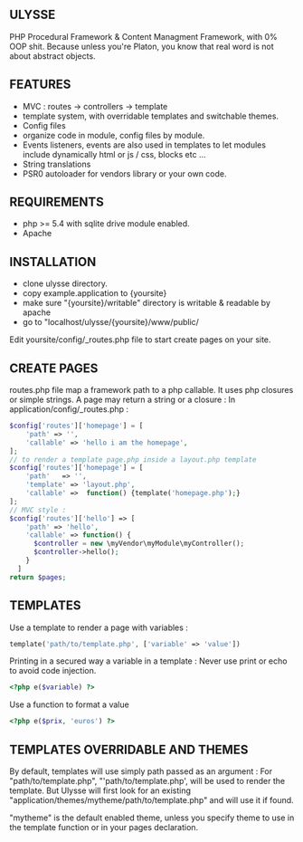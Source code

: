 ULYSSE
------------

PHP Procedural Framework & Content Managment Framework, with 0% OOP shit.
Because unless you're Platon, you know that real word is not about abstract objects.

FEATURES
------------

* MVC : routes -> controllers -> template
* template system, with overridable templates and switchable themes.
* Config files
* organize code in module, config files by module.
* Events listeners, events are also used in templates to let modules include dynamically html or js / css, blocks etc ...
* String translations
* PSR0 autoloader for vendors library or your own code.

REQUIREMENTS
-------------

* php >= 5.4 with sqlite drive module enabled.
* Apache

INSTALLATION
-------------

* clone ulysse directory.
* copy example.application to {yoursite}
* make sure "{yoursite}/writable" directory is writable & readable by apache
* go to "localhost/ulysse/{yoursite}/www/public/

Edit yoursite/config/_routes.php file to start create pages on your site.

CREATE PAGES
--------------

routes.php file map a framework path to a php callable.
It uses php closures or simple strings.
A page may return a string or a closure :
In application/config/_routes.php :

```php
$config['routes']['homepage'] = [
    'path' => '',
    'callable' => 'hello i am the homepage',
];
// to render a template page.php inside a layout.php template
$config['routes']['homepage'] = [
    'path'   => '',
    'template' => 'layout.php',
    'callable' =>  function() {template('homepage.php');}
];
// MVC style :
$config['routes']['hello'] => [
    'path' => 'hello',
    'callable' => function() {
      $controller = new \myVendor\myModule\myController();
      $controller->hello();
    }
  ]
return $pages;
```

TEMPLATES
---------------

Use a template to render a page with variables :
```php
template('path/to/template.php', ['variable' => 'value'])
```

Printing in a secured way a variable in a template :
Never use print or echo to avoid code injection.
```php
<?php e($variable) ?>
```

Use a function to format a value
```php
<?php e($prix, 'euros') ?>
```

TEMPLATES OVERRIDABLE AND THEMES
---------------------------------

By default, templates will use simply path passed as an argument :
For "path/to/template.php", "'path/to/template.php', will be used to render the template.
But Ulysse will first look for an existing "application/themes/mytheme/path/to/template.php"
and will use it if found.

"mytheme" is the default enabled theme, unless you specify theme to use in the template function
or in your pages declaration.
